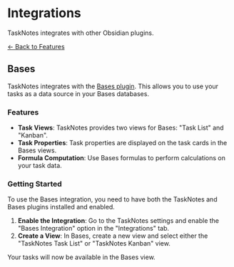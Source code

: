 
# Integrations

TaskNotes integrates with other Obsidian plugins.

[← Back to Features](../features.md)

## Bases

TaskNotes integrates with the [Bases plugin](https://github.com/obsidian-community/obsidian-bases). This allows you to use your tasks as a data source in your Bases databases.

### Features

- **Task Views**: TaskNotes provides two views for Bases: "Task List" and "Kanban".
- **Task Properties**: Task properties are displayed on the task cards in the Bases views.
- **Formula Computation**: Use Bases formulas to perform calculations on your task data.

### Getting Started

To use the Bases integration, you need to have both the TaskNotes and Bases plugins installed and enabled.

1.  **Enable the Integration**: Go to the TaskNotes settings and enable the "Bases Integration" option in the "Integrations" tab.
2.  **Create a View**: In Bases, create a new view and select either the "TaskNotes Task List" or "TaskNotes Kanban" view.

Your tasks will now be available in the Bases view.
